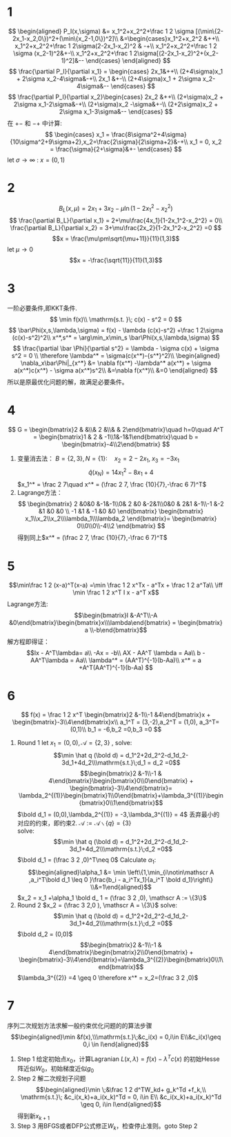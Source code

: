 # 1
$$
\begin{aligned}
P_I(x,\sigma) &= x_1^2+x_2^2+\frac 1 2 \sigma [(\min\{2-2x_1-x_2,0\})^2+(\min\{x_2-1,0\})^2]\\
&=\begin{cases}x_1^2+x_2^2 &++\\
x_1^2+x_2^2+\frac 1 2\sigma(2-2x_1-x_2)^2 & -+\\
x_1^2+x_2^2+\frac 1 2 \sigma (x_2-1)^2&+-\\
x_1^2+x_2^2+\frac 1 2\sigma[(2-2x_1-x_2)^2+(x_2-1)^2]&--
\end{cases}
\end{aligned}
$$
$$
\frac{\partial P_I}{\partial x_1} = \begin{cases}
2x_1&++\\
(2+4\sigma)x_1 + 2\sigma x_2-4\sigma&-+\\
2x_1 &+-\\
(2+4\sigma)x_1 + 2\sigma x_2-4\sigma&--
\end{cases}
$$
$$
\frac{\partial P_I}{\partial x_2}\begin{cases}
2x_2 &++\\
(2+\sigma)x_2 + 2\sigma x_1-2\sigma&-+\\
(2+\sigma)x_2 -\sigma&+-\\
(2+2\sigma)x_2 + 2\sigma x_1-3\sigma&--
\end{cases}
$$
在 $+-$ 和 $-+$ 中计算:
$$
\begin{cases}
x_1 = \frac{8\sigma^2+4\sigma}{10\sigma^2+9\sigma+2},x_2=\frac{2\sigma}{2\sigma+2}&-+\\
x_1 = 0, x_2 = \frac{\sigma}{2+\sigma}&+-
\end{cases}
$$
let $\sigma \to \infty$ : $x = (0,1)$

# 2 
$$
B_L (x,\mu) = 2x_1+3x_2 - \mu\ln (1-2x_1^2-x_2^2)
$$
$$
\frac{\partial B_L}{\partial x_1} = 2+\mu\frac{4x_1}{1-2x_1^2-x_2^2} = 0\\
\frac{\partial B_L}{\partial x_2} = 3+\mu\frac{2x_2}{1-2x_1^2-x_2^2} =0
$$
$$x = \frac{\mu\pm\sqrt{\mu+11}}{11}(1,3)$$
let $\mu\to 0$
$$x = -\frac{\sqrt{11}}{11}(1,3)$$

# 3
一阶必要条件,即KKT条件.
$$
\min f(x)\\
\mathrm{s.t. }\; c(x) - s^2 = 0
$$
$$
\bar\Phi(x,s,\lambda,\sigma) = f(x) - \lambda (c(x)-s^2) +\frac 1 2\sigma (c(x)-s^2)^2\\
x^*,s^* = \arg\min_x\min_s \bar\Phi(x,s,\lambda,\sigma)
$$
$$
\frac{\partial \bar \Phi}{\partial s^2} = \lambda - \sigma c(x) + \sigma s^2 = 0 \\
\therefore \lambda^* = \sigma(c(x^*)-{s^*}^2)\\
\begin{aligned}
\nabla_x\bar\Phi|_{x^*} &= \nabla f(x^*) -\lambda^* a(x^*) + \sigma a(x^*)c(x^*) - \sigma a(x^*)s^2\\
&=\nabla f(x^*)\\
&=0
\end{aligned}
$$
所以是原最优化问题的解，故满足必要条件。

# 4
$$
G = \begin{bmatrix}2 & &\\& 2 &\\& & 2\end{bmatrix}\quad h=0\quad A^T = \begin{bmatrix}1 & 2 & -1\\1&-1&1\end{bmatrix}\quad b = \begin{bmatrix}-4\\2\end{bmatrix}
$$
1. 变量消去法：
$B = \{2,3\},N=\{1\}: \quad x_2 =2-2x_1,\;x_3 = -3x_1$
$$\hat q (x_N) = 14x_1^2-8x_1+4$$
$x_1^* = \frac 2 7\quad x^* = (\frac 2 7, \frac {10}{7},-\frac 6 7)^T$ 
2. Lagrange方法：
$$
\begin{bmatrix}
2 &0&0 &-1&-1\\0& 2 &0 &-2&1\\0&0 & 2&1 &-1\\-1 &-2 &1 &0 &0 \\ -1 &1 & -1 &0 &0
\end{bmatrix}
\begin{bmatrix}
x_1\\x_2\\x_2\\\lambda_1\\\lambda_2
\end{bmatrix}=
\begin{bmatrix}
0\\0\\0\\-4\\2
\end{bmatrix}
$$
得到同上$x^* = (\frac 2 7, \frac {10}{7},-\frac 6 7)^T$

# 5
$$\min\frac 1 2 (x-a)^T(x-a) =\min \frac 1 2 x^Tx - a^Tx + \frac 1 2 a^Ta\\
\iff \min \frac 1 2 x^T I x - a^T x$$
Lagrange方法:
$$\begin{bmatrix}I &-A^T\\-A &0\end{bmatrix}\begin{bmatrix}x\\\lambda\end{bmatrix} = \begin{bmatrix} a \\-b\end{bmatrix}$$
解方程即得证：
$$Ix - A^T\lambda= a\\
-Ax = -b\\
AX - AA^T \lambda = Aa\\
b - AA^T\lambda = Aa\\
\lambda^* = (AA^T)^{-1}(b-Aa)\\
x^* = a +A^T(AA^T)^{-1}(b-Aa)
$$

# 6
$$
f(x) = \frac 1 2 x^T \begin{bmatrix}2 &-1\\-1 &4\end{bmatrix}x + \begin{bmatrix}-3\\4\end{bmatrix}x\\
a_1^T = (3,-2),a_2^T = (1,0), a_3^T= (0,1)\\
b_1 = -6,b_2 =0,b_3 =0
$$
1. Round 1
let $x_1 = (0,0),\mathscr{A}= \{2,3\}$ , solve:
$$\min \hat q (\bold d) = d_1^2+2d_2^2-d_1d_2-3d_1+4d_2\\\mathrm{s.t.}\;d_1 = d_2 =0$$
$$\begin{bmatrix}2 &-1\\-1 & 4\end{bmatrix}\begin{bmatrix}0\\0\end{bmatrix} + \begin{bmatrix}-3\\4\end{bmatrix}= \lambda_2^{(1)}\begin{bmatrix}1\\0\end{bmatrix}+\lambda_3^{(1)}\begin{bmatrix}0\\1\end{bmatrix}$$
$\bold d_1 = (0,0),\lambda_2^{(1)} = -3,\lambda_3^{(1)} = 4$ 丢弃最小的对应的约束，即约束2. $\mathscr{A} := \mathscr{A}\backslash \{q\}=\{3\}$  
solve: $$\min \hat q (\bold d) = d_1^2+2d_2^2-d_1d_2-3d_1+4d_2\\\mathrm{s.t.}\;d_2 =0$$
$\bold d_1 = (\frac 3 2 ,0)^T\neq 0$ Calculate $\alpha_1$:
$$\begin{aligned}\alpha_1 &= \min \left\{1,\min_{i\notin\mathscr A ,a_i^T\bold d_1 \leq 0 }\frac{b_i - a_i^Tx_1}{a_i^T \bold d_1}\right\}
\\&=1\end{aligned}$$
$x_2 = x_1 +\alpha_1 \bold d_ 1 = (\frac 3 2 ,0), \mathscr A := \{3\}$
2. Round 2
$x_2 = (\frac 3 2,0 ), \mathscr A = \{3\}$
solve: $$\min \hat q (\bold d) = d_1^2+2d_2^2-d_1d_2-3d_1+4d_2\\\mathrm{s.t.}\;d_2 =0$$
$\bold d_2 = (0,0)$
$$\begin{bmatrix}2 &-1\\-1 & 4\end{bmatrix}\begin{bmatrix}2\\0\end{bmatrix} + \begin{bmatrix}-3\\4\end{bmatrix}=\lambda_3^{(2)}\begin{bmatrix}0\\1\end{bmatrix}$$
$\lambda_3^{(2)} =4 \geq 0 \therefore x^* = x_2=(\frac 3 2 ,0)$

# 7
序列二次规划方法求解一般约束优化问题的的算法步骤
$$\begin{aligned}\min &f(x),\\\mathrm{s.t.}\;&c_i(x) = 0,i\in E\\&c_i(x)\geq 0,i \in I\end{aligned}$$
1. Step 1
给定初始点$x_0$，计算Lagranian $L(x,\lambda) = f(x) -\lambda^Tc(x)$ 的初始Hesse阵近似$W_0$，初始梯度近似$g_0$
2. Step 2
解二次规划子问题
$$\begin{aligned}\min \;&\frac 1 2 d^TW_kd+ g_k^Td +f_k,\\
\mathrm{s.t.}\; &c_i(x_k)+a_i(x_k)^Td = 0, i\in E\\
&c_i(x_k)+a_i(x_k)^Td \geq 0, i\in I\end{aligned}$$
得到新$x_{k+1}$
3.  Step 3
用BFGS或者DFP公式修正$W_k$，检查停止准则。goto Step 2